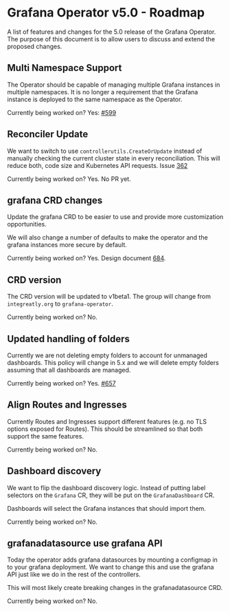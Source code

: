 # Grafana Operator v5.0 - Roadmap

A list of features and changes for the 5.0 release of the Grafana Operator. The purpose of this document is to allow users to discuss and extend the proposed changes.

## Multi Namespace Support

The Operator should be capable of managing multiple Grafana instances in multiple namespaces. It is no longer a requirement that the Grafana instance is deployed to the same namespace as the Operator.

Currently being worked on? Yes: [#599](https://github.com/grafana-operator/grafana-operator/pull/599)

## Reconciler Update

We want to switch to use `controllerutils.CreateOrUpdate` instead of manually checking the current cluster state in every reconciliation. This will reduce both, code size and Kubernetes API requests.
Issue [362](https://github.com/grafana-operator/grafana-operator/issues/362)

Currently being worked on? Yes. No PR yet.

## grafana CRD changes

Update the grafana CRD to be easier to use and provide more customization opportunities.

We will also change a number of defaults to make the operator and the grafana instances more secure by default.

Currently being worked on? Yes. Design document [684](https://github.com/grafana-operator/grafana-operator/pull/684).

## CRD version

The CRD version will be updated to v1beta1. The group will change from `integreatly.org` to `grafana-operator`.

Currently being worked on? No.

## Updated handling of folders

Currently we are not deleting empty folders to account for unmanaged dashboards. This policy will change in 5.x and we will delete empty folders assuming that all dashboards are managed.

Currently being worked on? Yes. [#657](https://github.com/grafana-operator/grafana-operator/pull/657)

## Align Routes and Ingresses

Currently Routes and Ingresses support different features (e.g. no TLS options exposed for Routes). This should be streamlined so that both support the same features.

Currently being worked on? No.

## Dashboard discovery

We want to flip the dashboard discovery logic. Instead of putting label selectors on the `Grafana` CR, they will be put on the `GrafanaDashboard` CR.

Dashboards will select the Grafana instances that should import them.

Currently being worked on? No.

## grafanadatasource use grafana API

Today the operator adds grafana datasources by mounting a configmap in to your grafana deployment.
We want to change this and use the grafana API just like we do in the rest of the controllers.

This will most likely create breaking changes in the grafanadatasource CRD.

Currently being worked on? No.
